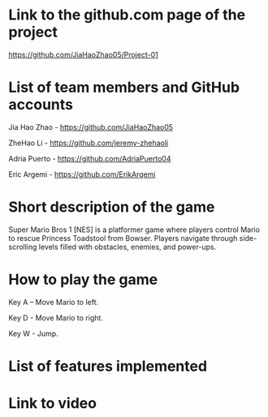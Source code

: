 # Link to the github.com page of the project
https://github.com/JiaHaoZhao05/Project-01


# List of team members and GitHub accounts
Jia Hao Zhao - https://github.com/JiaHaoZhao05

ZheHao Li - https://github.com/jeremy-zhehaoli

Adria Puerto - https://github.com/AdriaPuerto04

Eric Argemi - https://github.com/ErikArgemi


# Short description of the game
Super Mario Bros 1 [NES] is a platformer game where players control Mario to rescue Princess Toadstool from Bowser. Players navigate through side-scrolling levels filled with obstacles, enemies, and power-ups.


# How to play the game
Key A – Move Mario to left.

Key D - Move Mario to right.

Key W - Jump.


# List of features implemented


# Link to video
